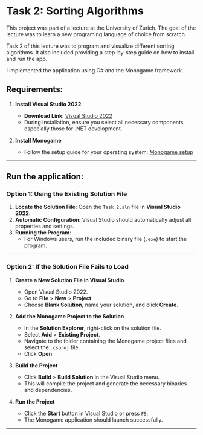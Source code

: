 # Task 2: Sorting Algorithms

This project was part of a lecture at the University of Zurich. The goal of the lecture was to learn a new programing language of choice from scratch. 

Task 2 of this lecture was to program and visualize different sorting algorithms. It also included providing a step-by-step guide on how to install and run the app. 

I implemented the application using C# and the Monogame framework.

## Requirements:

1. **Install Visual Studio 2022**
   - **Download Link**: [Visual Studio 2022](https://visualstudio.microsoft.com/de/vs/)
   - During installation, ensure you select all necessary components, especially those for .NET development.

2. **Install Monogame**
   - Follow the setup guide for your operating system: [Monogame setup](https://docs.monogame.net/articles/getting_started/index.html)

---

## Run the application:

### Option 1: Using the Existing Solution File
1. **Locate the Solution File**: Open the `Task_2.sln` file in **Visual Studio 2022**.
2. **Automatic Configuration**: Visual Studio should automatically adjust all properties and settings.
3. **Running the Program**:
   - For Windows users, run the included binary file (`.exe`) to start the program.

---

### Option 2: If the Solution File Fails to Load

1. **Create a New Solution File in Visual Studio**
   - Open Visual Studio 2022.
   - Go to **File** > **New** > **Project**.
   - Choose **Blank Solution**, name your solution, and click **Create**.

2. **Add the Monogame Project to the Solution**
   - In the **Solution Explorer**, right-click on the solution file.
   - Select **Add** > **Existing Project**.
   - Navigate to the folder containing the Monogame project files and select the `.csproj` file.
   - Click **Open**.

3. **Build the Project**
   - Click **Build** > **Build Solution** in the Visual Studio menu.
   - This will compile the project and generate the necessary binaries and dependencies.

4. **Run the Project**
   - Click the **Start** button in Visual Studio or press `F5`.
   - The Monogame application should launch successfully.

---


